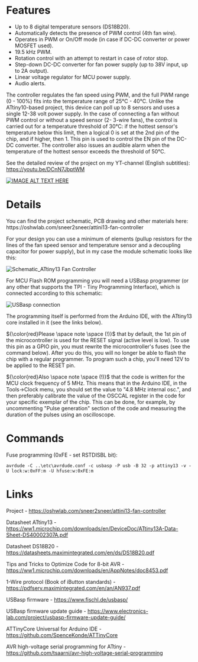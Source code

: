 <h1>Features</h1> 

- Up to 8 digital temperature sensors (DS18B20).
- Automatically detects the presence of PWM control (4th fan wire).
- Operates in PWM or On/Off mode (in case if DC-DC converter or power MOSFET used).
- 19.5 kHz PWM.
- Rotation control with an attempt to restart in case of rotor stop.
- Step-down DC-DC converter for fan power supply (up to 38V input, up to 2A output).
- Linear voltage regulator for MCU power supply.
- Audio alerts.

The controller regulates the fan speed using PWM, and the full PWM range (0 - 100%) fits into the temperature range of 25°C - 40°C. Unlike the ATtiny10-based project, this device can poll up to 8 sensors and uses a single 12-38 volt power supply. In the case of connecting a fan without PWM control or without a speed sensor (2- 3-wire fans), the control is carried out for a temperature threshold of 30°C: if the hottest sensor's temperature below this limit, then a logical 0 is set at the 2nd pin of the chip, and if higher, then 1. This pin is used to control the EN pin of the DC-DC converter.
The controller also issues an audible alarm when the temperature of the hottest sensor exceeds the threshold of 50°C.

See the detailed review of the project on my YT-channel (English subtitles): https://youtu.be/DCnN7JbptWM

[![IMAGE ALT TEXT HERE](https://img.youtube.com/vi/DCnN7JbptWM/maxresdefault.jpg)](https://www.youtube.com/watch?v=DCnN7JbptWM)

<h1>Details</h1>
You can find the project schematic, PCB drawing and other materials here: https://oshwlab.com/sneer2sneer/attini13-fan-controller

For your design you can use a minimum of elements (pullup resistors for the lines of the fan speed sensor and temperature sensor and a decoupling capacitor for power supply), but in my case the module schematic looks like this:

![Schematic_ATtiny13 Fan Controller](https://github.com/DmitryMuravyev/ATtiny13-DS18B20-Fan-Controller/assets/152902525/679d37cb-1003-4c54-84a1-87e3bccff85e)

For MCU Flash ROM programming you will need a USBasp programmer (or any other that supports the TPI - Tiny Programming Interface), which is connected according to this schematic:

![USBasp connection](https://github.com/DmitryMuravyev/ATtiny13-DS18B20-Fan-Controller/assets/152902525/4aefc9b0-fc66-466d-a2c7-79ef53251f01)

The programming itself is performed from the Arduino IDE, with the ATtiny13 core installed in it (see the links below).

${\color{red}Please \space note \space (!)}$ that by default, the 1st pin of the microcontroller is used for the RESET signal (active level is low). To use this pin as a GPIO pin, you must rewrite the microcontroller's fuses (see the command below). After you do this, you will no longer be able to flash the chip with a regular programmer. To program such a chip, you'll need 12V to be applied to the RESET pin.

${\color{red}Also \space note \space (!)}$ that the code is written for the MCU clock frequency of 5 MHz. This means that in the Arduino IDE, in the Tools->Clock menu, you should set the value to "4.8 MHz internal osc.", and then preferably calibrate the value of the OSCCAL register in the code for your specific exemplar of the chip. This can be done, for example, by uncommenting "Pulse generation" section of the code and measuring the duration of the pulses using an oscilloscope.

<h1>Commands</h1>

Fuse programming (0xFE - set RSTDISBL bit):

    avrdude -C ..\etc\avrdude.conf -c usbasp -P usb -B 32 -p attiny13 -v -U lock:w:0xFF:m -U hfuse:w:0xFE:m  


 
<h1>Links</h1>

Project - https://oshwlab.com/sneer2sneer/attini13-fan-controller

Datasheet ATtiny13 - https://ww1.microchip.com/downloads/en/DeviceDoc/ATtiny13A-Data-Sheet-DS40002307A.pdf

Datasheet DS18B20 - https://datasheets.maximintegrated.com/en/ds/DS18B20.pdf

Tips and Tricks to Optimize Code for 8-bit AVR - https://ww1.microchip.com/downloads/en/AppNotes/doc8453.pdf

1-Wire protocol (Book of iButton standards) - https://pdfserv.maximintegrated.com/en/an/AN937.pdf

USBasp firmware - https://www.fischl.de/usbasp/

USBasp firmware update guide - https://www.electronics-lab.com/project/usbasp-firmware-update-guide/

ATTinyCore Universal for Arduino IDE - https://github.com/SpenceKonde/ATTinyCore

AVR high-voltage serial programming for ATtiny - https://github.com/tsaarni/avr-high-voltage-serial-programming

